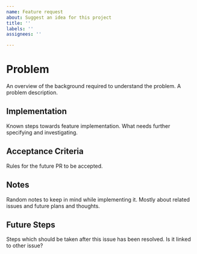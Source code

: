 ```yaml
---
name: Feature request
about: Suggest an idea for this project
title: ''
labels: ''
assignees: ''

---
```


# Problem

An overview of the background required to understand the problem.
A problem description.

## Implementation

Known steps towards feature implementation.
What needs further specifying and investigating.

## Acceptance Criteria

Rules for the future PR to be accepted.

## Notes

Random notes to keep in mind while implementing it. Mostly about related issues and future plans and thoughts.

## Future Steps

Steps which should be taken after this issue has been resolved. Is it linked to other issue?
